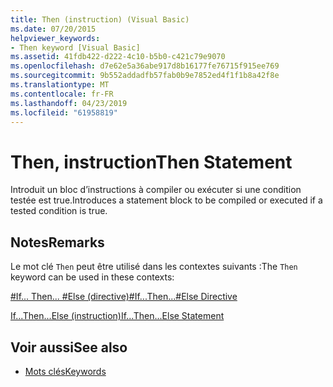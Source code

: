 ```yaml
---
title: Then (instruction) (Visual Basic)
ms.date: 07/20/2015
helpviewer_keywords:
- Then keyword [Visual Basic]
ms.assetid: 41fdb422-d222-4c10-b5b0-c421c79e9070
ms.openlocfilehash: d7e62e5a36abe917d8b16177fe76715f915ee769
ms.sourcegitcommit: 9b552addadfb57fab0b9e7852ed4f1f1b8a42f8e
ms.translationtype: MT
ms.contentlocale: fr-FR
ms.lasthandoff: 04/23/2019
ms.locfileid: "61958819"
---
```

# <a name="then-statement"></a><span data-ttu-id="3e6ce-102">Then, instruction</span><span class="sxs-lookup"><span data-stu-id="3e6ce-102">Then Statement</span></span>
<span data-ttu-id="3e6ce-103">Introduit un bloc d’instructions à compiler ou exécuter si une condition testée est true.</span><span class="sxs-lookup"><span data-stu-id="3e6ce-103">Introduces a statement block to be compiled or executed if a tested condition is true.</span></span>  
  
## <a name="remarks"></a><span data-ttu-id="3e6ce-104">Notes</span><span class="sxs-lookup"><span data-stu-id="3e6ce-104">Remarks</span></span>  
 <span data-ttu-id="3e6ce-105">Le mot clé `Then` peut être utilisé dans les contextes suivants :</span><span class="sxs-lookup"><span data-stu-id="3e6ce-105">The `Then` keyword can be used in these contexts:</span></span>  
  
 [<span data-ttu-id="3e6ce-106">#If... Then... #Else (directive)</span><span class="sxs-lookup"><span data-stu-id="3e6ce-106">#If...Then...#Else Directive</span></span>](../../../visual-basic/language-reference/directives/if-then-else-directives.md)  
  
 [<span data-ttu-id="3e6ce-107">If...Then...Else (instruction)</span><span class="sxs-lookup"><span data-stu-id="3e6ce-107">If...Then...Else Statement</span></span>](../../../visual-basic/language-reference/statements/if-then-else-statement.md)  
  
## <a name="see-also"></a><span data-ttu-id="3e6ce-108">Voir aussi</span><span class="sxs-lookup"><span data-stu-id="3e6ce-108">See also</span></span>

- [<span data-ttu-id="3e6ce-109">Mots clés</span><span class="sxs-lookup"><span data-stu-id="3e6ce-109">Keywords</span></span>](../../../visual-basic/language-reference/keywords/index.md)
